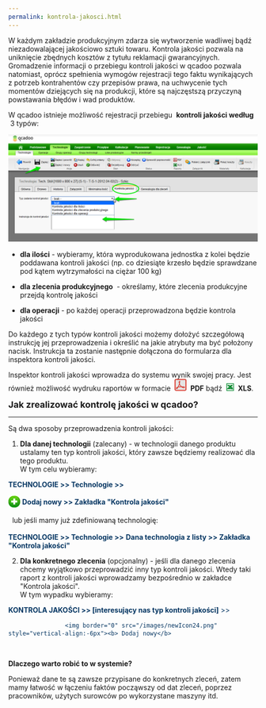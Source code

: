 ```yaml
---
permalink: kontrola-jakosci.html
---
```

 W każdym zakładzie produkcyjnym zdarza się wytworzenie wadliwej bądź niezadowalającej jakościowo sztuki towaru. Kontrola jakości pozwala na uniknięcie zbędnych kosztów z tytułu reklamacji gwarancyjnych. Gromadzenie informacji o przebiegu kontroli jakości w qcadoo pozwala natomiast, oprócz spełnienia wymogów rejestracji tego faktu wynikających z potrzeb kontrahentów czy przepisów prawa, na uchwycenie tych momentów dziejących się na produkcji, które są najczęstszą przyczyną powstawania błędów i wad produktów.

  

W qcadoo istnieje możliwość rejestracji przebiegu&nbsp; **kontroli jakości według&nbsp;** &nbsp;3 typów:

 ![](/images/kontrola%20jako%C5%9Bci-%20strza%C5%82ki.png)
 
- **dla ilości** - wybieramy, która wyprodukowana jednostka z kolei będzie poddawana kontroli jakości (np. co dziesiąte krzesło będzie sprawdzane pod kątem&nbsp;wytrzymałości na ciężar 100 kg)  
  
- **dla zlecenia produkcyjnego** &nbsp;- określamy, które zlecenia produkcyjne przejdą kontrolę jakości  
  
- **dla operacji** - po każdej operacji przeprowadzona będzie kontrola jakości

  

  

Do każdego z tych typów kontroli jakości możemy dołożyć szczegółową instrukcję jej przeprowadzenia i określić na jakie atrybuty ma być położony nacisk. Instrukcja ta zostanie następnie dołączona do formularza dla inspektora kontroli jakości.

  

Inspektor kontroli jakości wprowadza do systemu wynik swojej pracy. Jest również możliwość wydruku raportów w formacie&nbsp; ![](/images/pdfIcon24.png)&nbsp; **PDF** bądź&nbsp; ![](/images/xlsIcon16.png)&nbsp; **XLS**.

  
  
  
  
  
  
  

**<font size="4">Jak zrealizować kontrolę jakości w qcadoo?</font>**

* * *
  

Są dwa sposoby przeprowadzenia kontroli jakości:

  

1. **Dla danej technologii** (zalecany) - w technologii danego produktu ustalamy ten typ kontroli jakości, który zawsze będziemy realizować dla tego produktu.  
 W tym celu wybieramy:  
  
<font color="#073763"><b>TECHNOLOGIE &gt;&gt; Technologie &gt;&gt; </b>
            <div style="display:inline!important">
<img border="0" src="/images/newIcon24.png" style="vertical-align:-6px"> <b>Dodaj nowy &gt;&gt; Zakładka "Kontrola jakości" </b><br>
                <br>
                 </div>
        </font>lub jeśli mamy już zdefiniowaną technologię:  
<font color="#073763"><b><br>
            TECHNOLOGIE &gt;&gt; Technologie &gt;&gt;</b> <b>Dana technologia z listy &gt;&gt; Zakładka "Kontrola jakości"</b></font>  
  
  
2. **Dla konkretnego zlecenia** (opcjonalny) - jeśli dla danego zlecenia chcemy wyjątkowo przeprowadzić inny typ kontroli jakości. Wtedy taki raport z kontroli jakości wprowadzamy bezpośrednio w zakładce "Kontrola jakości".  
 W tym wypadku wybieramy:  
  
<font color="#073763">
                <div style="display:block;text-align:left">
<b>KONTROLA JAKOŚCI &gt;&gt; [interesujący nas typ kontroli jakości]</b> &gt;&gt; 

                    <img border="0" src="/images/newIcon24.png" style="vertical-align:-6px"><b> Dodaj nowy</b>
</div>
                <br>
            </font>

  

**Dlaczego warto robić to w systemie?**

  

Ponieważ dane te są zawsze przypisane do konkretnych zleceń, zatem mamy łatwość w łączeniu faktów począwszy od dat zleceń, poprzez pracowników, użytych surowców po wykorzystane maszyny itd.

  

